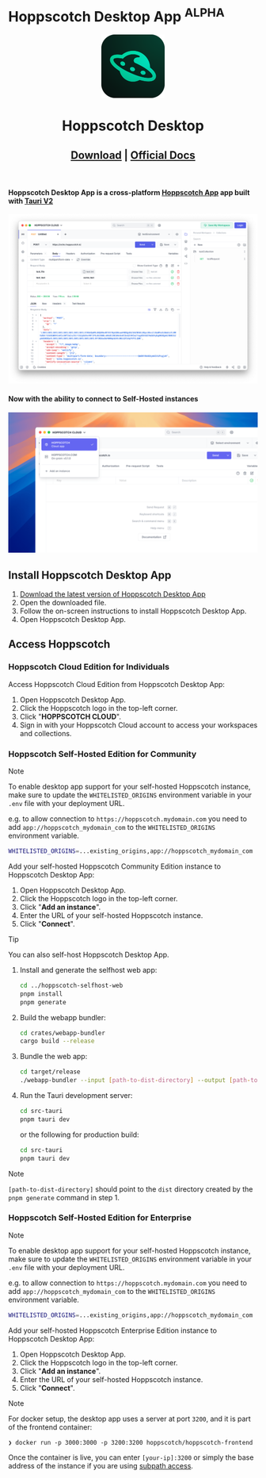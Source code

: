 # Hoppscotch Desktop App <sup>ALPHA</sup>

<div align="center">
   <img align="center" width="128px" src="public/logo.svg" />
   <h1 align="center"><b>Hoppscotch Desktop</b></h1>
   <h2 align="center">
      <a href="https://hoppscotch.com/download">Download</a> |
      <a href="https://docs.hoppscotch.io/documentation/clients/desktop">Official Docs</a>
   </h2>
</div>

<br/>

#### Hoppscotch Desktop App is a cross-platform [Hoppscotch App](hoppscotch.io) app built with [Tauri V2](https://v2.tauri.app/)

![Hoppscotch Desktop App](desktop-app.png)

#### Now with the ability to connect to Self-Hosted instances

![Hoppscotch Desktop App](connection-to-self-hosted-instance.png)

## Install Hoppscotch Desktop App

1. [Download the latest version of Hoppscotch Desktop App](https://hoppscotch.com/download)
2. Open the downloaded file.
3. Follow the on-screen instructions to install Hoppscotch Desktop App.
4. Open Hoppscotch Desktop App.

## Access Hoppscotch

### Hoppscotch Cloud Edition for Individuals

Access Hoppscotch Cloud Edition from Hoppscotch Desktop App:

1. Open Hoppscotch Desktop App.
2. Click the Hoppscotch logo in the top-left corner.
3. Click "**HOPPSCOTCH CLOUD**".
4. Sign in with your Hoppscotch Cloud account to access your workspaces and collections.

### Hoppscotch Self-Hosted Edition for Community

> [!Note]
> To enable desktop app support for your self-hosted Hoppscotch instance, make sure to update the `WHITELISTED_ORIGINS` environment variable in your `.env` file with your deployment URL.
>
> e.g. to allow connection to `https://hoppscotch.mydomain.com` you need to add `app://hoppscotch_mydomain_com` to the `WHITELISTED_ORIGINS` environment variable.
> ```bash
> WHITELISTED_ORIGINS=...existing_origins,app://hoppscotch_mydomain_com
> ```

Add your self-hosted Hoppscotch Community Edition instance to Hoppscotch Desktop App:

1. Open Hoppscotch Desktop App.
2. Click the Hoppscotch logo in the top-left corner.
3. Click "**Add an instance**".
4. Enter the URL of your self-hosted Hoppscotch instance.
5. Click "**Connect**".

> [!Tip]
> You can also self-host Hoppscotch Desktop App.
> 1. Install and generate the selfhost web app:
>    ```bash
>    cd ../hoppscotch-selfhost-web
>    pnpm install
>    pnpm generate
>    ```
> 2. Build the webapp bundler:
>    ```bash
>    cd crates/webapp-bundler
>    cargo build --release
>    ```
> 3. Bundle the web app:
>    ```bash
>    cd target/release
>    ./webapp-bundler --input [path-to-dist-directory] --output [path-to-hoppscotch-desktop]/bundle.zip --manifest [path-to-hoppscotch-desktop]/manifest.json
>    ```
> 4. Run the Tauri development server:
>    ```bash
>    cd src-tauri
>    pnpm tauri dev
>    ```
>    or the following for production build:
>    ```bash
>    cd src-tauri
>    pnpm tauri dev
>    ```

> [!Note]
> `[path-to-dist-directory]` should point to the `dist` directory created by the `pnpm generate` command in step 1.

### Hoppscotch Self-Hosted Edition for Enterprise

> [!Note]
> To enable desktop app support for your self-hosted Hoppscotch instance, make sure to update the `WHITELISTED_ORIGINS` environment variable in your `.env` file with your deployment URL.
>
> e.g. to allow connection to `https://hoppscotch.mydomain.com` you need to add `app://hoppscotch_mydomain_com` to the `WHITELISTED_ORIGINS` environment variable.
> ```bash
> WHITELISTED_ORIGINS=...existing_origins,app://hoppscotch_mydomain_com
> ```

Add your self-hosted Hoppscotch Enterprise Edition instance to Hoppscotch Desktop App:

1. Open Hoppscotch Desktop App.
2. Click the Hoppscotch logo in the top-left corner.
3. Click "**Add an instance**".
4. Enter the URL of your self-hosted Hoppscotch instance.
5. Click "**Connect**".

> [!Note]
> For docker setup, the desktop app uses a server at port `3200`, and it is part of the frontend container:
> 
> ```
> ❯ docker run -p 3000:3000 -p 3200:3200 hoppscotch/hoppscotch-frontend
> ```
> 
> Once the container is live, you can enter `[your-ip]:3200` or simply the base address of the instance if you are using [subpath access](https://docs.hoppscotch.io/guides/articles/self-host-hoppscotch-on-your-own-servers#4-subpath-access). 
